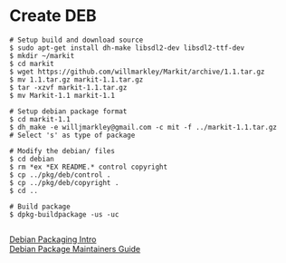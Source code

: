 # Create DEB

```
# Setup build and download source
$ sudo apt-get install dh-make libsdl2-dev libsdl2-ttf-dev
$ mkdir ~/markit
$ cd markit
$ wget https://github.com/willmarkley/Markit/archive/1.1.tar.gz
$ mv 1.1.tar.gz markit-1.1.tar.gz
$ tar -xzvf markit-1.1.tar.gz
$ mv Markit-1.1 markit-1.1

# Setup debian package format
$ cd markit-1.1
$ dh_make -e willjmarkley@gmail.com -c mit -f ../markit-1.1.tar.gz         # Select 's' as type of package

# Modify the debian/ files
$ cd debian
$ rm *ex *EX README.* control copyright
$ cp ../pkg/deb/control .
$ cp ../pkg/deb/copyright .
$ cd ..

# Build package
$ dpkg-buildpackage -us -uc


```

[Debian Packaging Intro](https://wiki.debian.org/IntroDebianPackaging)  
[Debian Package Maintainers Guide](https://www.debian.org/doc/manuals/maint-guide/)  
